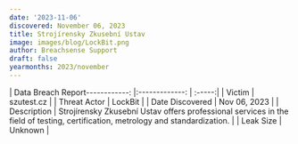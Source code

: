 ```yaml
---
date: '2023-11-06'
discovered: November 06, 2023
title: Strojírensky Zkusební Ustav
image: images/blog/LockBit.png
author: Breachsense Support
draft: false
yearmonths: 2023/november
---
```


| Data Breach Report------------:     |:-------------:    | :-----:|
| Victim      | szutest.cz      | 
| Threat Actor      | LockBit      | 
| Date Discovered      | Nov 06, 2023      | 
| Description      | Strojírensky Zkusební Ustav offers professional services in the field of testing, certification, metrology and standardization.      | 
| Leak Size      | Unknown      | 

